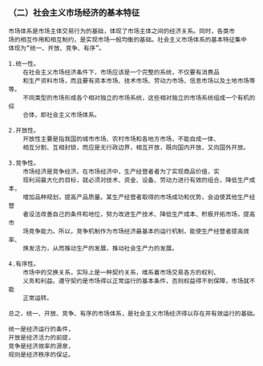 ### （二）社会主义市场经济的基本特征
    市场体系是市场主体交易行为的基础，体现了市场主体之间的经济关系。同时，各类市
    场的相互作用和相互制约，是实现市场一般均衡的基础。社会主义市场体系的基本特征集中
    体现为“统一、开放、竞争、有序”。
        
    1.统一性。
        在社会主义市场经济条件下，市场应该是一个完整的系统，不仅要有消费品
        和生产资料市场，而且要有资本市场、技术市场、劳动力市场、信息市场以及土地市场等等。
        不同类型的市场形成各个相对独立的市场系统，这些相对独立的市场系统组成一个有机的综
        合体，即社会主义市场体系。
        
    2.开放性。
        开放性主要是指我国的城市市场、农村市场和各地方市场，不能自成一体、
        相互分割、互相封锁，而应是无行政边界，相互开放，既向国内开放，又向国外开放。
        
    3.竞争性。
        市场经济是竞争经济。在市场经济中，生产经营者者为了实现商品价值，实
        现利润最大化的目标，就必须对技术、资金、设备、劳动力进行有效的组合，降低生产成本，
        增加品种规划，提高产品质量。某生产经营者取得的市场成功和优势，会迫使其他生产经营
        者设法改善自己的条件和地位，努力改进生产技术、降低生产成本、积极开拓市场，提高市
        场竞争能力。所以，竞争机制作为市场经济最基本的运行机制，能使生产经营者提高效率、
        焕发活力，从而推动生产的发展，推动社会生产力的发展。
        
    4.有序性。
        市场中的交换关系，实际上是一种契约关系，维系着市场交易各方的权利、
        义务和利益。遵守契约是市场得以正常运行的基本条件，否则权益得不到保障，市场就不能
        正常运转。
        
    总之，统一、开放、竞争、有序的市场体系，是社会主义市场经济得以存在并有效运行的基础。

    统一是经济运行的条件，
    开放是经济活力的前提，
    竞争是经济效率的源泉，
    规则是经济秩序的保证。